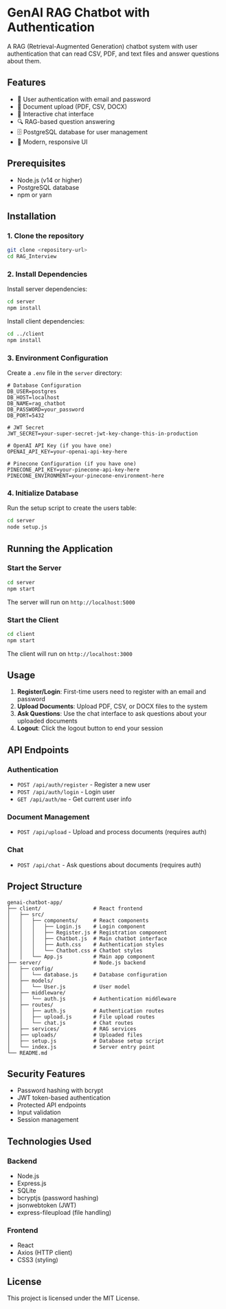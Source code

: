 # GenAI RAG Chatbot with Authentication

A RAG (Retrieval-Augmented Generation) chatbot system with user authentication that can read CSV, PDF, and text files and answer questions about them.

## Features

- 🔐 User authentication with email and password
- 📄 Document upload (PDF, CSV, DOCX)
- 💬 Interactive chat interface
- 🔍 RAG-based question answering
- 🗄️ PostgreSQL database for user management
- 🎨 Modern, responsive UI

## Prerequisites

- Node.js (v14 or higher)
- PostgreSQL database
- npm or yarn

## Installation

### 1. Clone the repository
```bash
git clone <repository-url>
cd RAG_Interview
```



### 2. Install Dependencies

Install server dependencies:
```bash
cd server
npm install
```

Install client dependencies:
```bash
cd ../client
npm install
```

### 3. Environment Configuration

Create a `.env` file in the `server` directory:
```env
# Database Configuration
DB_USER=postgres
DB_HOST=localhost
DB_NAME=rag_chatbot
DB_PASSWORD=your_password
DB_PORT=5432

# JWT Secret
JWT_SECRET=your-super-secret-jwt-key-change-this-in-production

# OpenAI API Key (if you have one)
OPENAI_API_KEY=your-openai-api-key-here

# Pinecone Configuration (if you have one)
PINECONE_API_KEY=your-pinecone-api-key-here
PINECONE_ENVIRONMENT=your-pinecone-environment-here
```

### 4. Initialize Database

Run the setup script to create the users table:
```bash
cd server
node setup.js
```

## Running the Application

### Start the Server
```bash
cd server
npm start
```

The server will run on `http://localhost:5000`

### Start the Client
```bash
cd client
npm start
```

The client will run on `http://localhost:3000`

## Usage

1. **Register/Login**: First-time users need to register with an email and password
2. **Upload Documents**: Upload PDF, CSV, or DOCX files to the system
3. **Ask Questions**: Use the chat interface to ask questions about your uploaded documents
4. **Logout**: Click the logout button to end your session

## API Endpoints

### Authentication
- `POST /api/auth/register` - Register a new user
- `POST /api/auth/login` - Login user
- `GET /api/auth/me` - Get current user info

### Document Management
- `POST /api/upload` - Upload and process documents (requires auth)

### Chat
- `POST /api/chat` - Ask questions about documents (requires auth)

## Project Structure

```
genai-chatbot-app/
├── client/                 # React frontend
│   ├── src/
│   │   ├── components/     # React components
│   │   │   ├── Login.js    # Login component
│   │   │   ├── Register.js # Registration component
│   │   │   ├── Chatbot.js  # Main chatbot interface
│   │   │   ├── Auth.css    # Authentication styles
│   │   │   └── Chatbot.css # Chatbot styles
│   │   └── App.js          # Main app component
├── server/                 # Node.js backend
│   ├── config/
│   │   └── database.js     # Database configuration
│   ├── models/
│   │   └── User.js         # User model
│   ├── middleware/
│   │   └── auth.js         # Authentication middleware
│   ├── routes/
│   │   ├── auth.js         # Authentication routes
│   │   ├── upload.js       # File upload routes
│   │   └── chat.js         # Chat routes
│   ├── services/           # RAG services
│   ├── uploads/            # Uploaded files
│   ├── setup.js            # Database setup script
│   └── index.js            # Server entry point
└── README.md
```

## Security Features

- Password hashing with bcrypt
- JWT token-based authentication
- Protected API endpoints
- Input validation
- Session management

## Technologies Used

### Backend
- Node.js
- Express.js
- SQLite
- bcryptjs (password hashing)
- jsonwebtoken (JWT)
- express-fileupload (file handling)

### Frontend
- React
- Axios (HTTP client)
- CSS3 (styling)



## License

This project is licensed under the MIT License. 
